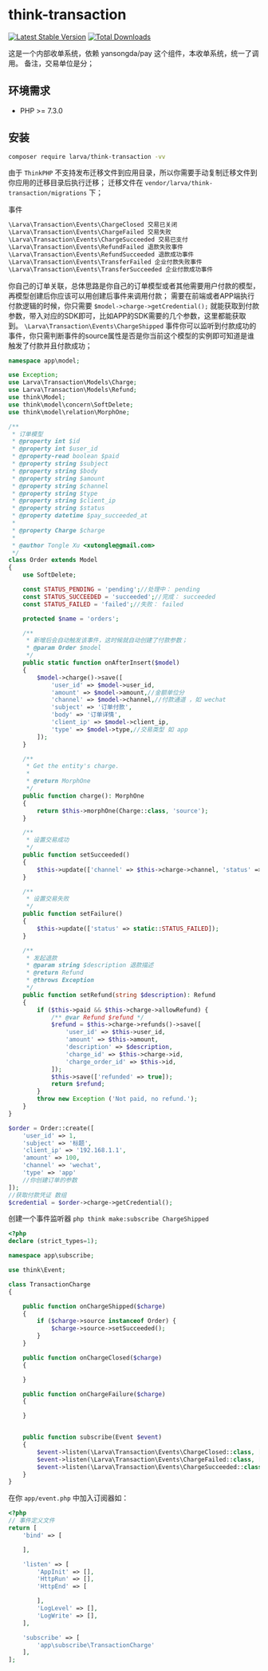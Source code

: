 # think-transaction

[![Latest Stable Version](https://poser.pugx.org/larva/think-transaction/v/stable.png)](https://packagist.org/packages/larva/think-transaction)
[![Total Downloads](https://poser.pugx.org/larva/think-transaction/downloads.png)](https://packagist.org/packages/larva/think-transaction)


这是一个内部收单系统，依赖 yansongda/pay 这个组件，本收单系统，统一了调用。
备注，交易单位是分；

## 环境需求

- PHP >= 7.3.0

## 安装

```bash
composer require larva/think-transaction -vv
```

由于 `ThinkPHP` 不支持发布迁移文件到应用目录，所以你需要手动复制迁移文件到你应用的迁移目录后执行迁移；
迁移文件在 `vendor/larva/think-transaction/migrations` 下；

事件
```php
\Larva\Transaction\Events\ChargeClosed 交易已关闭
\Larva\Transaction\Events\ChargeFailed 交易失败
\Larva\Transaction\Events\ChargeSucceeded 交易已支付
\Larva\Transaction\Events\RefundFailed 退款失败事件
\Larva\Transaction\Events\RefundSucceeded 退款成功事件
\Larva\Transaction\Events\TransferFailed 企业付款失败事件
\Larva\Transaction\Events\TransferSucceeded 企业付款成功事件
```

你自己的订单关联，总体思路是你自己的订单模型或者其他需要用户付款的模型，再模型创建后你应该可以用创建后事件来调用付款；
需要在前端或者APP端执行付款逻辑的时候，你只需要 `$model->charge->getCredential();`
就能获取到付款参数，带入对应的SDK即可，比如APP的SDK需要的几个参数，这里都能获取到。
`\Larva\Transaction\Events\ChargeShipped` 事件你可以监听到付款成功的事件，你只需判断事件的source属性是否是你当前这个模型的实例即可知道是谁触发了付款并且付款成功；


```php
namespace app\model;

use Exception;
use Larva\Transaction\Models\Charge;
use Larva\Transaction\Models\Refund;
use think\Model;
use think\model\concern\SoftDelete;
use think\model\relation\MorphOne;

/**
 * 订单模型
 * @property int $id
 * @property int $user_id
 * @property-read boolean $paid
 * @property string $subject
 * @property string $body
 * @property string $amount
 * @property string $channel
 * @property string $type
 * @property string $client_ip
 * @property string $status
 * @property datetime $pay_succeeded_at
 *
 * @property Charge $charge
 *
 * @author Tongle Xu <xutongle@gmail.com>
 */
class Order extends Model
{
    use SoftDelete;

    const STATUS_PENDING = 'pending';//处理中： pending
    const STATUS_SUCCEEDED = 'succeeded';//完成： succeeded
    const STATUS_FAILED = 'failed';//失败： failed

    protected $name = 'orders';

    /**
     * 新增后会自动触发该事件，这时候就自动创建了付款参数；
     * @param Order $model
     */
    public static function onAfterInsert($model)
    {
        $model->charge()->save([
            'user_id' => $model->user_id,
            'amount' => $model->amount,//金额单位分
            'channel' => $model->channel,//付款通道 ，如 wechat
            'subject' => '订单付款',
            'body' => '订单详情',
            'client_ip' => $model->client_ip,
            'type' => $model->type,//交易类型 如 app
        ]);
    }

    /**
     * Get the entity's charge.
     *
     * @return MorphOne
     */
    public function charge(): MorphOne
    {
        return $this->morphOne(Charge::class, 'source');
    }

    /**
     * 设置交易成功
     */
    public function setSucceeded()
    {
        $this->update(['channel' => $this->charge->channel, 'status' => static::STATUS_SUCCEEDED, 'pay_succeeded_at' => $this->freshTimestamp()]);
    }

    /**
     * 设置交易失败
     */
    public function setFailure()
    {
        $this->update(['status' => static::STATUS_FAILED]);
    }

    /**
     * 发起退款
     * @param string $description 退款描述
     * @return Refund
     * @throws Exception
     */
    public function setRefund(string $description): Refund
    {
        if ($this->paid && $this->charge->allowRefund) {
            /** @var Refund $refund */
            $refund = $this->charge->refunds()->save([
                'user_id' => $this->user_id,
                'amount' => $this->amount,
                'description' => $description,
                'charge_id' => $this->charge->id,
                'charge_order_id' => $this->id,
            ]);
            $this->save(['refunded' => true]);
            return $refund;
        }
        throw new Exception ('Not paid, no refund.');
    }
}
```

```php
$order = Order::create([
    'user_id' => 1,
    'subject' => '标题',
    'client_ip' => '192.168.1.1',
    'amount' => 100,
    'channel' => 'wechat',
    'type' => 'app'
    //你创建订单的参数
]);
//获取付款凭证 数组
$credential = $order->charge->getCredential();
```

创建一个事件监听器 `php think make:subscribe ChargeShipped`

```php
<?php
declare (strict_types=1);

namespace app\subscribe;

use think\Event;

class TransactionCharge
{

    public function onChargeShipped($charge)
    {
        if ($charge->source instanceof Order) {
            $charge->source->setSucceeded();
        }
    }

    public function onChargeClosed($charge)
    {

    }

    public function onChargeFailure($charge)
    {

    }


    public function subscribe(Event $event)
    {
        $event->listen(\Larva\Transaction\Events\ChargeClosed::class, [$this, 'onChargeClosed']);
        $event->listen(\Larva\Transaction\Events\ChargeFailed::class, [$this, 'onChargeFailure']);
        $event->listen(\Larva\Transaction\Events\ChargeSucceeded::class, [$this, 'onChargeShipped']);
    }
}
```

在你 `app/event.php` 中加入订阅器如：

```php
<?php
// 事件定义文件
return [
    'bind' => [

    ],

    'listen' => [
        'AppInit' => [],
        'HttpRun' => [],
        'HttpEnd' => [

        ],
        'LogLevel' => [],
        'LogWrite' => [],
    ],

    'subscribe' => [
        'app\subscribe\TransactionCharge'
    ],
];

```
